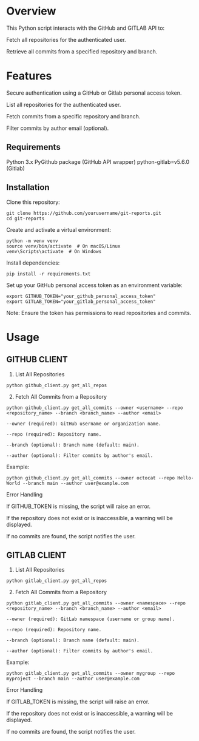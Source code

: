 # Overview

This Python script interacts with the GitHub and GITLAB API to:

Fetch all repositories for the authenticated user.

Retrieve all commits from a specified repository and branch.

# Features

Secure authentication using a GitHub or Gitlab personal access token.

List all repositories for the authenticated user.

Fetch commits from a specific repository and branch.

Filter commits by author email (optional).

## Requirements

Python 3.x
PyGithub package (GitHub API wrapper)
python-gitlab=v5.6.0 (Gitlab)

## Installation

Clone this repository:

```
git clone https://github.com/yourusername/git-reports.git
cd git-reports
```

Create and activate a virtual environment:

```
python -m venv venv
source venv/bin/activate  # On macOS/Linux
venv\Scripts\activate  # On Windows
```

Install dependencies:

```pip install -r requirements.txt```

Set up your GitHub personal access token as an environment variable:

```
export GITHUB_TOKEN="your_github_personal_access_token"
export GITLAB_TOKEN="your_gitlab_personal_access_token"
```

Note: Ensure the token has permissions to read repositories and commits.

# Usage

## GITHUB CLIENT

1. List All Repositories

```python github_client.py get_all_repos```

2. Fetch All Commits from a Repository

```
python github_client.py get_all_commits --owner <username> --repo <repository_name> --branch <branch_name> --author <email>
```

```
--owner (required): GitHub username or organization name.

--repo (required): Repository name.

--branch (optional): Branch name (default: main).

--author (optional): Filter commits by author's email.
```

Example:

```
python github_client.py get_all_commits --owner octocat --repo Hello-World --branch main --author user@example.com
```

Error Handling

If GITHUB_TOKEN is missing, the script will raise an error.

If the repository does not exist or is inaccessible, a warning will be displayed.

If no commits are found, the script notifies the user.

## GITLAB CLIENT

1. List All Repositories

```
python gitlab_client.py get_all_repos
```

2. Fetch All Commits from a Repository

```
python gitlab_client.py get_all_commits --owner <namespace> --repo <repository_name> --branch <branch_name> --author <email>
```

```
--owner (required): GitLab namespace (username or group name).

--repo (required): Repository name.

--branch (optional): Branch name (default: main).

--author (optional): Filter commits by author's email.
```

Example:

```
python gitlab_client.py get_all_commits --owner mygroup --repo myproject --branch main --author user@example.com
```

Error Handling

If GITLAB_TOKEN is missing, the script will raise an error.

If the repository does not exist or is inaccessible, a warning will be displayed.

If no commits are found, the script notifies the user.
